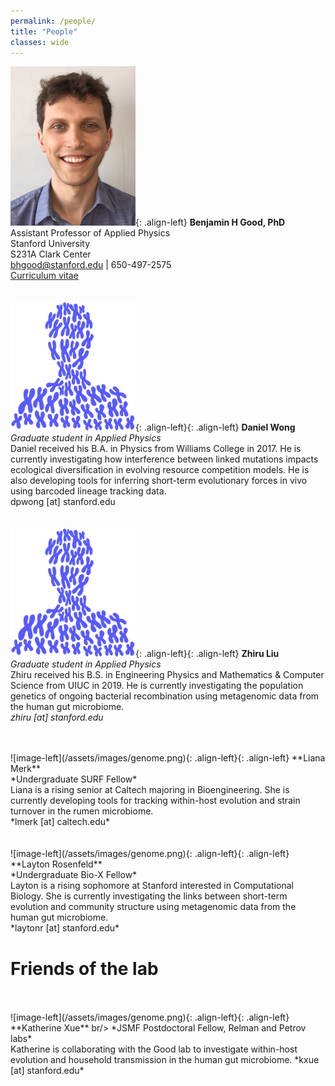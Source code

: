 ```yaml
---
permalink: /people/
title: "People"
classes: wide
---
```


![image-left](/assets/images/bgood_photo_small.jpg){: .align-left}
**Benjamin H Good, PhD** <br/>
Assistant Professor of Applied Physics<br/>
Stanford University<br/>
S231A Clark Center <br/>
bhgood@stanford.edu | 650-497-2575 <br/>
<a href="/assets/pdfs/bgood_cv_07132020.pdf">Curriculum vitae</a><br/>
<br/>
<br/>
![image-left](/assets/images/genome.png){: .align-left}{: .align-left}
**Daniel Wong** <br/>
*Graduate student in Applied Physics*<br/>
Daniel received his B.A. in Physics from Williams College in 2017. He is currently investigating how interference between linked mutations impacts ecological diversification in evolving resource competition models. He is also developing tools for inferring short-term evolutionary forces in vivo using barcoded lineage tracking data. <br/>
dpwong [at] stanford.edu<br/>
<br/>
<br/>
![image-left](/assets/images/genome.png){: .align-left}{: .align-left}
**Zhiru Liu** <br/>
*Graduate student in Applied Physics*<br/>
Zhiru received his B.S. in Engineering Physics and Mathematics & Computer Science from UIUC in 2019. He is currently investigating the population genetics of ongoing bacterial recombination using metagenomic data from the human gut microbiome.<br/>
*zhiru [at] stanford.edu*<br/>

<br/>
<br/>
![image-left](/assets/images/genome.png){: .align-left}{: .align-left}
**Liana Merk** <br/>
*Undergraduate SURF Fellow*</br>
Liana is a rising senior at Caltech majoring in Bioengineering. She is currently developing tools for tracking within-host evolution and strain turnover in the rumen microbiome.<br/>
*lmerk [at] caltech.edu*<br/>

<br/>
<br/>
![image-left](/assets/images/genome.png){: .align-left}{: .align-left}
**Layton Rosenfeld** <br/>
*Undergraduate Bio-X Fellow*<br/>
Layton is a rising sophomore at Stanford interested in Computational Biology. She is currently investigating the links between short-term evolution and community structure using metagenomic data from the human gut microbiome. <br/>
*laytonr [at] stanford.edu*<br/>

# Friends of the lab

<br/>
<br/>
![image-left](/assets/images/genome.png){: .align-left}{: .align-left}
**Katherine Xue** br/>
*JSMF Postdoctoral Fellow, Relman and Petrov labs*<br/>
Katherine is collaborating with the Good lab to investigate within-host evolution and household transmission in the human gut microbiome.
*kxue [at] stanford.edu* <br/>

<!--<br/>
%<br/>
%<br/>
%<br/>
%<br/>
<br/>
![image-left](/assets/images/genome.png){: .align-left}
<br/>We are currently looking for new postdocs, graduate students, and undergraduates to join our team. Please visit our <a href="/research/">opportunities page</a> for more details. --> 